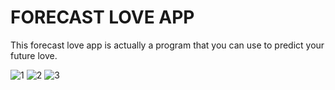 <h1> FORECAST LOVE APP </h1>

<p>This forecast love app is actually a program that you can use to predict your future love.</p>

![1](https://user-images.githubusercontent.com/125409221/229785947-f4e18c05-e4a8-4440-a5cb-78918b88ae56.jpg) ![2](https://user-images.githubusercontent.com/125409221/229785970-5cfff021-957d-4c25-9d3e-546107332f01.jpg) ![3](https://user-images.githubusercontent.com/125409221/229786000-55bfc45e-bd75-4981-9a85-b426f68c8065.jpg)


